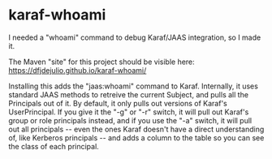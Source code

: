 # karaf-whoami
I needed a "whoami" command to debug Karaf/JAAS integration, so I made it.

The Maven "site" for this project should be visible here: <https://dfjdejulio.github.io/karaf-whoami/>

Installing this adds the "jaas:whoami" command to Karaf.  Internally,
it uses standard JAAS methods to retreive the current Subject, and
pulls all the Principals out of it.  By default, it only pulls out
versions of Karaf's UserPrincipal.  If you give it the "-g" or "-r"
switch, it will pull out Karaf's group or role principals instead, and
if you use the "-a" switch, it will pull out all principals -- even
the ones Karaf doesn't have a direct understanding of, like Kerberos
principals -- and adds a column to the table so you can see the class
of each principal.
